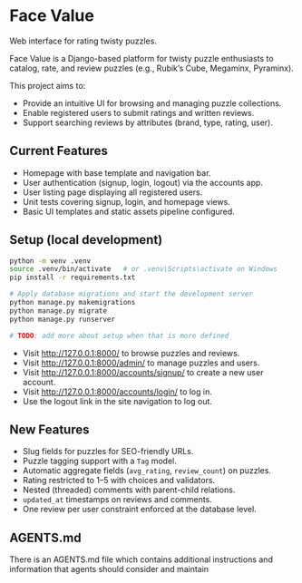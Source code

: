 # Face Value

Web interface for rating twisty puzzles.

Face Value is a Django-based platform for twisty puzzle enthusiasts to catalog, rate, and review puzzles (e.g., Rubik’s Cube, Megaminx, Pyraminx).

This project aims to:
- Provide an intuitive UI for browsing and managing puzzle collections.
- Enable registered users to submit ratings and written reviews.
- Support searching reviews by attributes (brand, type, rating, user).

## Current Features
- Homepage with base template and navigation bar.
- User authentication (signup, login, logout) via the accounts app.
- User listing page displaying all registered users.
- Unit tests covering signup, login, and homepage views.
- Basic UI templates and static assets pipeline configured.

## Setup (local development)

```bash
python -m venv .venv
source .venv/bin/activate   # or .venv\Scripts\activate on Windows
pip install -r requirements.txt

# Apply database migrations and start the development server
python manage.py makemigrations
python manage.py migrate
python manage.py runserver

# TODO: add more about setup when that is more defined
```

- Visit http://127.0.0.1:8000/ to browse puzzles and reviews.
- Visit http://127.0.0.1:8000/admin/ to manage puzzles and users.
- Visit http://127.0.0.1:8000/accounts/signup/ to create a new user account.
- Visit http://127.0.0.1:8000/accounts/login/ to log in.
- Use the logout link in the site navigation to log out.

## New Features
- Slug fields for puzzles for SEO-friendly URLs.
- Puzzle tagging support with a `Tag` model.
- Automatic aggregate fields (`avg_rating`, `review_count`) on puzzles.
- Rating restricted to 1–5 with choices and validators.
- Nested (threaded) comments with parent-child relations.
- `updated_at` timestamps on reviews and comments.
- One review per user constraint enforced at the database level.

## AGENTS.md
There is an AGENTS.md file which contains additional instructions and information that agents should consider and maintain
